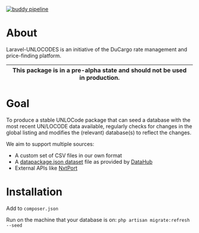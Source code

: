 [![buddy pipeline](https://app.buddy.works/ducargo/laravel-unlocodes/pipelines/pipeline/187920/badge.svg?token=689b99bde10170b2056052ffe3d1200a5ed24f57302b2a13e0444bd019b8d469 "buddy pipeline")](https://app.buddy.works/ducargo/laravel-unlocodes/pipelines/pipeline/187920)

# About
Laravel-UNLOCODES is an initiative of the DuCargo rate management and price-finding platform. 

| This package is in a pre-alpha state and should not be used in production. | 
| -------- | 

# Goal
To produce a stable UNLOCode package that can seed a database with the most recent UN/LOCODE data available, regularly checks for changes in the global listing and modifies the (relevant) database(s) to reflect the changes.

We aim to support multiple sources:
- A custom set of CSV files in our own format
- A [datapackage.json dataset](https://github.com/datasets/un-locode.git) file as provided by [DataHub](https://datahub.io/core/un-locode)
- External APIs like [NxtPort](https://github.com/NxtPort/UNLoCodes)

# Installation
Add to `composer.json`

Run on the machine that your database is on:
`php artisan migrate:refresh --seed`
